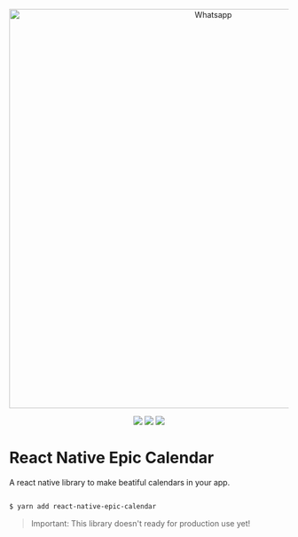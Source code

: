 <p align="center">
  <img src="https://imgur.com/7uTgk4l.png" width="720" title="Whatsapp">
</p>

<p align="center">
  <a href="https://opensource.org/licenses/MIT"><img src="https://img.shields.io/badge/License-MIT-blue.svg"></a>
  <a href="https://github.com/HubertRyanOfficial/react-native-epic-calendar"><img src="https://img.shields.io/github/stars/HubertRyanOfficial/react-native-epic-calendar"></a>
  <a href="https://www.npmjs.com/package/react-native-epic-calendar"><img src="https://img.shields.io/npm/dm/react-native-epic-calendar.svg"></a> 
</p>

# React Native Epic Calendar

A react native library to make beatiful calendars in your app.

```sh

$ yarn add react-native-epic-calendar

```

> Important: This library doesn't ready for production use yet!
